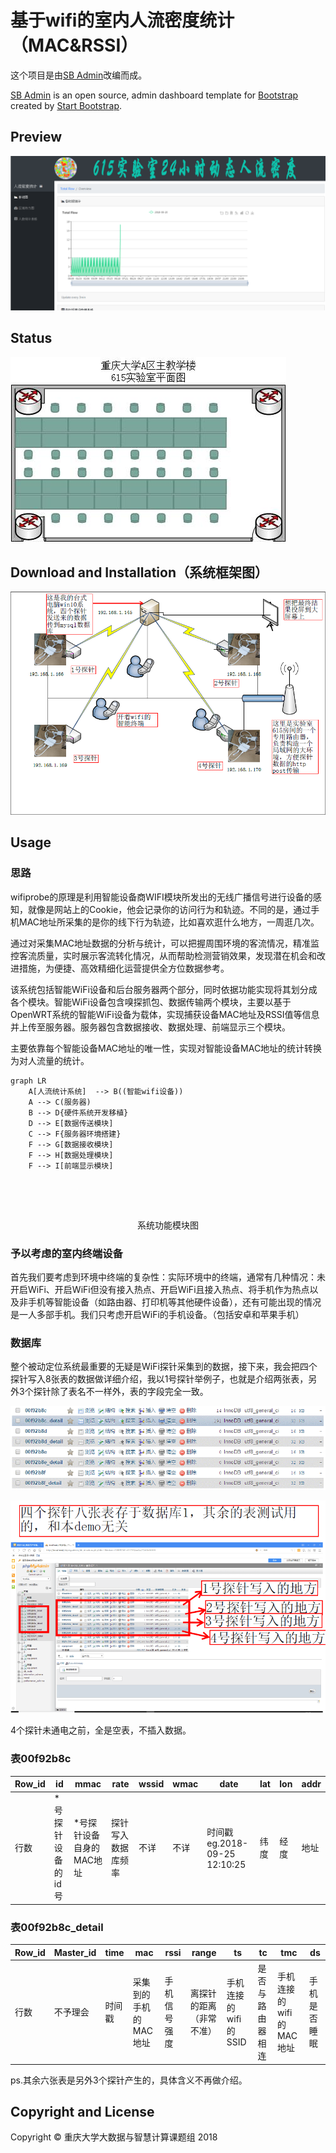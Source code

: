 # 基于wifi的室内人流密度统计（MAC&RSSI）

这个项目是由[SB Admin](http://startbootstrap.com/template-overviews/sb-admin/)改编而成。

[SB Admin](http://startbootstrap.com/template-overviews/sb-admin/) is an open source, admin dashboard template for [Bootstrap](http://getbootstrap.com/) created by [Start Bootstrap](http://startbootstrap.com/).

## Preview

![Preview](https://github.com/wrb233/wifilocalization/blob/master/image/preview.png?raw=true)



## Status

![plain](https://github.com/wrb233/wifilocalization/blob/master/image/plain.jpg?raw=true)

## Download and Installation（系统框架图）

![deposit](https://github.com/wrb233/wifilocalization/blob/master/image/deposit.png?raw=true)

## Usage

### 思路

wifiprobe的原理是利用智能设备商WIFI模块所发出的无线广播信号进行设备的感知，就像是网站上的Cookie，他会记录你的访问行为和轨迹。不同的是，通过手机MAC地址所采集的是你的线下行为轨迹，比如喜欢逛什么地方，一周逛几次。

通过对采集MAC地址数据的分析与统计，可以把握周围环境的客流情况，精准监控客流质量，实时展示客流转化情况，从而帮助检测营销效果，发现潜在机会和改进措施，为便捷、高效精细化运营提供全方位数据参考。

该系统包括智能WiFi设备和后台服务器两个部分，同时依据功能实现将其划分成各个模块。智能WiFi设备包含嗅探抓包、数据传输两个模块，主要以基于OpenWRT系统的智能WiFi设备为载体，实现捕获设备MAC地址及RSSI值等信息并上传至服务器。服务器包含数据接收、数据处理、前端显示三个模块。

主要依靠每个智能设备MAC地址的唯一性，实现对智能设备MAC地址的统计转换为对人流量的统计。

```
graph LR
    A[人流统计系统]  --> B((智能wifi设备))
    A --> C(服务器)
    B --> D{硬件系统开发移植}
    D --> E[数据传送模块]
    C --> F{服务器环境搭建}
    F --> G[数据接收模块]
    F --> H[数据处理模块]
    F --> I[前端显示模块]
    
    
```

​                                                                                   <center>系统功能模块图</center>



### 予以考虑的室内终端设备

首先我们要考虑到环境中终端的复杂性：实际环境中的终端，通常有几种情况：未开启WiFi、开启WiFi但没有接入热点、开启WiFi且接入热点、将手机作为热点以及非手机等智能设备（如路由器、打印机等其他硬件设备），还有可能出现的情况是一人多部手机。我们只考虑开启WiFi的手机设备。（包括安卓和苹果手机）

### 数据库

整个被动定位系统最重要的无疑是WiFi探针采集到的数据，接下来，我会把四个探针写入8张表的数据做详细介绍，我以1号探针举例子，也就是介绍两张表，另外3个探针除了表名不一样外，表的字段完全一致。

![mysql](https://github.com/wrb233/wifilocalization/blob/master/image/mysql.png?raw=true)

![phpadmin](https://github.com/wrb233/wifilocalization/blob/master/image/phpadmin.png?raw=true)

4个探针未通电之前，全是空表，不插入数据。

### 表00f92b8c

| Row_id | id         | mmac           | rate      | wssid | wmac | date                      | lat  | lon  | addr |
| ------ | ---------- | -------------- | --------- | ----- | ---- | ------------------------- | ---- | ---- | ---- |
| 行数     | *号探针设备的id号 | *号探针设备自身的MAC地址 | 探针写入数据库频率 | 不详    | 不详   | 时间戳eg.2018-09-25 12:10:25 | 纬度   | 经度   | 地址   |
 

### 表00f92b8c_detail

| Row_id | Master_id | time | mac          | rssi   | range        | ts             | tc       | tmc             | ds     |
| ------ | --------- | ---- | ------------ | ------ | ------------ | -------------- | -------- | --------------- | ------ |
| 行数     | 不予理会      | 时间戳  | 采集到的手机的MAC地址 | 手机信号强度 | 离探针的距离（非常不准） | 手机连接的wifi的SSID | 是否与路由器相连 | 手机连接的wifi的MAC地址 | 手机是否睡眠 |



ps.其余六张表是另外3个探针产生的，具体含义不再做介绍。

## Copyright and License

Copyright © 重庆大学大数据与智慧计算课题组 2018